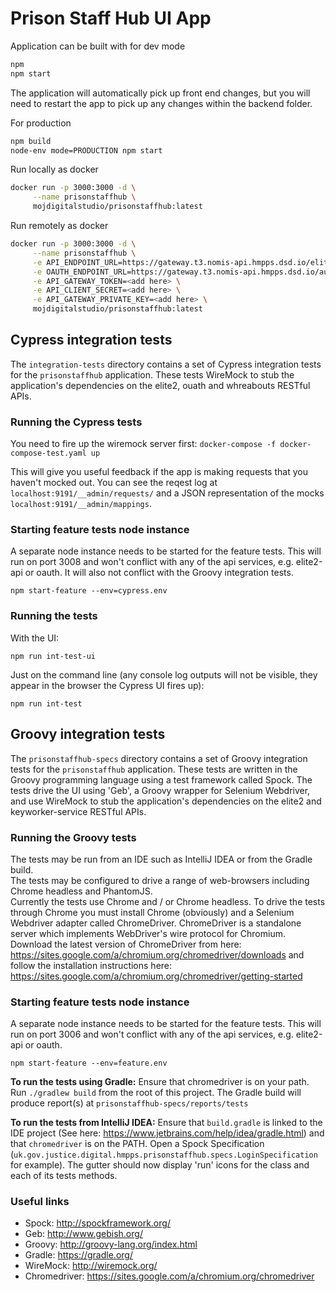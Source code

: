 # Prison Staff Hub UI App

Application can be built with for dev mode

```bash
npm
npm start
```

The application will automatically pick up front end changes, but you will need to restart the app to pick up any
changes within the backend folder.

For production

```bash
npm build
node-env mode=PRODUCTION npm start
```

Run locally as docker

```bash
docker run -p 3000:3000 -d \
     --name prisonstaffhub \
     mojdigitalstudio/prisonstaffhub:latest
```

Run remotely as docker

```bash
docker run -p 3000:3000 -d \
     --name prisonstaffhub \
     -e API_ENDPOINT_URL=https://gateway.t3.nomis-api.hmpps.dsd.io/elite2api/ \
     -e OAUTH_ENDPOINT_URL=https://gateway.t3.nomis-api.hmpps.dsd.io/auth/ \
     -e API_GATEWAY_TOKEN=<add here> \
     -e API_CLIENT_SECRET=<add here> \
     -e API_GATEWAY_PRIVATE_KEY=<add here> \
     mojdigitalstudio/prisonstaffhub:latest
```

## Cypress integration tests

The `integration-tests` directory contains a set of Cypress integration tests for the `prisonstaffhub` application.
These tests WireMock to stub the application's dependencies on the elite2, ouath and whreabouts RESTful APIs.

### Running the Cypress tests

You need to fire up the wiremock server first:
```docker-compose -f docker-compose-test.yaml up```

This will give you useful feedback if the app is making requests that you haven't mocked out. You can see
the reqest log at `localhost:9191/__admin/requests/` and a JSON representation of the mocks `localhost:9191/__admin/mappings`.

### Starting feature tests node instance

A separate node instance needs to be started for the feature tests. This will run on port 3008 and won't conflict
with any of the api services, e.g. elite2-api or oauth. It will also not conflict with the Groovy integration tests.

```npm start-feature --env=cypress.env```

### Running the tests

With the UI:
```
npm run int-test-ui
```

Just on the command line (any console log outputs will not be visible, they appear in the browser the Cypress UI fires up):
```
npm run int-test
```

## Groovy integration tests

The `prisonstaffhub-specs` directory contains a set of Groovy integration tests for the `prisonstaffhub` application.
These tests are written in the Groovy programming language using a test framework called Spock. The tests drive
the UI using 'Geb', a Groovy wrapper for Selenium Webdriver, and use WireMock to stub the application's dependencies
on the elite2 and keyworker-service RESTful APIs.

### Running the Groovy tests

The tests may be run from an IDE such as IntelliJ IDEA or from the Gradle build.  
The tests may be configured to drive a range of web-browsers including Chrome headless and PhantomJS.  
Currently the tests use Chrome and / or Chrome headless.
To drive the tests through Chrome you must install Chrome (obviously) and a Selenium Webdriver adapter called ChromeDriver.
ChromeDriver is a standalone server which implements WebDriver's wire protocol for
Chromium. Download the latest version of ChromeDriver from here:
https://sites.google.com/a/chromium.org/chromedriver/downloads and follow the installation instructions here:
https://sites.google.com/a/chromium.org/chromedriver/getting-started

### Starting feature tests node instance

A separate node instance needs to be started for the feature tests. This will run on port 3006 and won't conflict
with any of the api services, e.g. elite2-api or oauth.

`npm start-feature --env=feature.env`

**To run the tests using Gradle:**
Ensure that chromedriver is on your path. Run `./gradlew build` from the root of this project.
The Gradle build will produce report(s) at `prisonstaffhub-specs/reports/tests`

**To run the tests from IntelliJ IDEA:**
Ensure that `build.gradle` is linked to the IDE project (See here: https://www.jetbrains.com/help/idea/gradle.html)
and that `chromedriver` is on the PATH. Open a Spock Specification
(`uk.gov.justice.digital.hmpps.prisonstaffhub.specs.LoginSpecification` for example). The gutter should
now display 'run' icons for the class and each of its tests methods.

### Useful links

- Spock: http://spockframework.org/
- Geb: http://www.gebish.org/
- Groovy: http://groovy-lang.org/index.html
- Gradle: https://gradle.org/
- WireMock: http://wiremock.org/
- Chromedriver: https://sites.google.com/a/chromium.org/chromedriver
